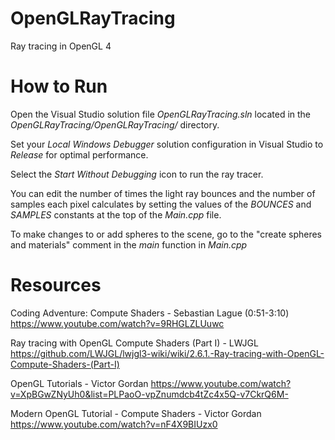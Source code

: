 # OpenGLRayTracing
Ray tracing in OpenGL 4

# How to Run
Open the Visual Studio solution file _OpenGLRayTracing.sln_ located in the _OpenGLRayTracing/OpenGLRayTracing/_ directory.

Set your _Local Windows Debugger_ solution configuration in Visual Studio to _Release_ for optimal performance. 

Select the _Start Without Debugging_ icon to run the ray tracer.

You can edit the number of times the light ray bounces and the number of samples each pixel calculates by setting the values of the _BOUNCES_ and _SAMPLES_ constants at the top of the _Main.cpp_ file.

To make changes to or add spheres to the scene, go to the "create spheres and materials" comment in the _main_ function in _Main.cpp_

# Resources
Coding Adventure: Compute Shaders - Sebastian Lague (0:51-3:10)
https://www.youtube.com/watch?v=9RHGLZLUuwc

Ray tracing with OpenGL Compute Shaders (Part I) - LWJGL
https://github.com/LWJGL/lwjgl3-wiki/wiki/2.6.1.-Ray-tracing-with-OpenGL-Compute-Shaders-(Part-I)

OpenGL Tutorials - Victor Gordan
https://www.youtube.com/watch?v=XpBGwZNyUh0&list=PLPaoO-vpZnumdcb4tZc4x5Q-v7CkrQ6M-

Modern OpenGL Tutorial - Compute Shaders - Victor Gordan
https://www.youtube.com/watch?v=nF4X9BIUzx0
